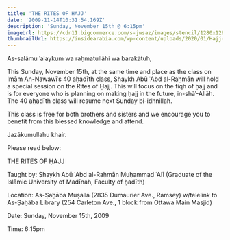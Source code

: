 ```yaml
---
title: 'THE RITES OF ḤAJJ'
date: '2009-11-14T10:31:54.169Z'
description: 'Sunday, November 15th @ 6:15pm'
imageUrl: https://cdn11.bigcommerce.com/s-jwsaz/images/stencil/1280x1280/products/2441/8173/The_Prophets_Prayer_Described_1__08809.1519876429.jpg
thumbnailUrl: https://insidearabia.com/wp-content/uploads/2020/01/Hajj-1280x640.jpg
---
```


As-salāmu ʿalaykum wa raḥmatullāhi wa barakātuh,

This Sunday, November 15th, at the same time and place as the class on Imām An-Nawawīʿs 40 aḥadīth class, Shaykh Abū ʿAbd al-Raḥmān will hold a special session on the Rites of Ḥajj. This will focus on the fiqh of ḥajj and is for everyone who is planning on making ḥajj in the future, in-shāʾ-Allāh. The 40 aḥadīth class will resume next Sunday bi-idhnillah.

This class is free for both brothers and sisters and we encourage you to benefit from this blessed knowledge and attend.

Jazākumullahu khair.

Please read below:

THE RITES OF ḤAJJ

Taught by:
Shaykh Abū ʿAbd al-Raḥmān Muḥammad ʿAlī
(Graduate of the Islāmic University of Madīnah, Faculty of ḥadīth)

Location:
As-Ṣaḥāba Muṣallá (2835 Dumaurier Ave., Ramsey)
w/telelink to As-Ṣaḥāba Library (254 Carleton Ave., 1 block from Ottawa Main Masjid)

Date:
Sunday, November 15th, 2009

Time:
6:15pm
